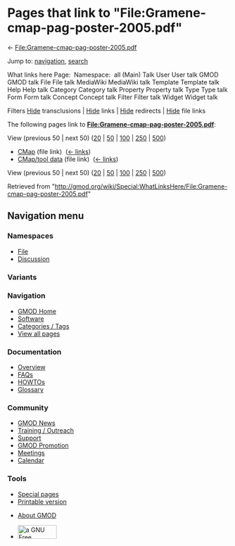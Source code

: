 <div id="mw-page-base" class="noprint">

</div>

<div id="mw-head-base" class="noprint">

</div>

<div id="content" class="mw-body" role="main">

<span id="top"></span>

<div id="mw-js-message" style="display:none;">

</div>



# <span dir="auto">Pages that link to "File:Gramene-cmap-pag-poster-2005.pdf"</span>

<div id="bodyContent">

<div id="contentSub">

←
[File:Gramene-cmap-pag-poster-2005.pdf](/wiki/File:Gramene-cmap-pag-poster-2005.pdf "File:Gramene-cmap-pag-poster-2005.pdf")

</div>

<div id="jump-to-nav" class="mw-jump">

Jump to: [navigation](#mw-navigation), [search](#p-search)

</div>

<div id="mw-content-text">

What links here Page:  Namespace:  all (Main) Talk User User talk GMOD
GMOD talk File File talk MediaWiki MediaWiki talk Template Template talk
Help Help talk Category Category talk Property Property talk Type Type
talk Form Form talk Concept Concept talk Filter Filter talk Widget
Widget talk

Filters
[Hide](/mediawiki/index.php?title=Special:WhatLinksHere/File:Gramene-cmap-pag-poster-2005.pdf&hidetrans=1 "Special:WhatLinksHere/File:Gramene-cmap-pag-poster-2005.pdf")
transclusions \|
[Hide](/mediawiki/index.php?title=Special:WhatLinksHere/File:Gramene-cmap-pag-poster-2005.pdf&hidelinks=1 "Special:WhatLinksHere/File:Gramene-cmap-pag-poster-2005.pdf")
links \|
[Hide](/mediawiki/index.php?title=Special:WhatLinksHere/File:Gramene-cmap-pag-poster-2005.pdf&hideredirs=1 "Special:WhatLinksHere/File:Gramene-cmap-pag-poster-2005.pdf")
redirects \|
[Hide](/mediawiki/index.php?title=Special:WhatLinksHere/File:Gramene-cmap-pag-poster-2005.pdf&hideimages=1 "Special:WhatLinksHere/File:Gramene-cmap-pag-poster-2005.pdf")
file links

The following pages link to
**[File:Gramene-cmap-pag-poster-2005.pdf](/wiki/File:Gramene-cmap-pag-poster-2005.pdf "File:Gramene-cmap-pag-poster-2005.pdf")**:

View (previous 50 \| next 50)
([20](/mediawiki/index.php?title=Special:WhatLinksHere/File:Gramene-cmap-pag-poster-2005.pdf&limit=20 "Special:WhatLinksHere/File:Gramene-cmap-pag-poster-2005.pdf")
\|
[50](/mediawiki/index.php?title=Special:WhatLinksHere/File:Gramene-cmap-pag-poster-2005.pdf&limit=50 "Special:WhatLinksHere/File:Gramene-cmap-pag-poster-2005.pdf")
\|
[100](/mediawiki/index.php?title=Special:WhatLinksHere/File:Gramene-cmap-pag-poster-2005.pdf&limit=100 "Special:WhatLinksHere/File:Gramene-cmap-pag-poster-2005.pdf")
\|
[250](/mediawiki/index.php?title=Special:WhatLinksHere/File:Gramene-cmap-pag-poster-2005.pdf&limit=250 "Special:WhatLinksHere/File:Gramene-cmap-pag-poster-2005.pdf")
\|
[500](/mediawiki/index.php?title=Special:WhatLinksHere/File:Gramene-cmap-pag-poster-2005.pdf&limit=500 "Special:WhatLinksHere/File:Gramene-cmap-pag-poster-2005.pdf"))

- [CMap](/wiki/CMap "CMap") (file link) ‎
  <span class="mw-whatlinkshere-tools">([←
  links](/mediawiki/index.php?title=Special:WhatLinksHere&target=CMap "Special:WhatLinksHere"))</span>
- [CMap/tool data](/wiki/CMap/tool_data "CMap/tool data") (file link) ‎
  <span class="mw-whatlinkshere-tools">([←
  links](/mediawiki/index.php?title=Special:WhatLinksHere&target=CMap%2Ftool+data "Special:WhatLinksHere"))</span>

View (previous 50 \| next 50)
([20](/mediawiki/index.php?title=Special:WhatLinksHere/File:Gramene-cmap-pag-poster-2005.pdf&limit=20 "Special:WhatLinksHere/File:Gramene-cmap-pag-poster-2005.pdf")
\|
[50](/mediawiki/index.php?title=Special:WhatLinksHere/File:Gramene-cmap-pag-poster-2005.pdf&limit=50 "Special:WhatLinksHere/File:Gramene-cmap-pag-poster-2005.pdf")
\|
[100](/mediawiki/index.php?title=Special:WhatLinksHere/File:Gramene-cmap-pag-poster-2005.pdf&limit=100 "Special:WhatLinksHere/File:Gramene-cmap-pag-poster-2005.pdf")
\|
[250](/mediawiki/index.php?title=Special:WhatLinksHere/File:Gramene-cmap-pag-poster-2005.pdf&limit=250 "Special:WhatLinksHere/File:Gramene-cmap-pag-poster-2005.pdf")
\|
[500](/mediawiki/index.php?title=Special:WhatLinksHere/File:Gramene-cmap-pag-poster-2005.pdf&limit=500 "Special:WhatLinksHere/File:Gramene-cmap-pag-poster-2005.pdf"))

</div>

<div class="printfooter">

Retrieved from
"<http://gmod.org/wiki/Special:WhatLinksHere/File:Gramene-cmap-pag-poster-2005.pdf>"

</div>

<div id="catlinks" class="catlinks catlinks-allhidden">

</div>

<div class="visualClear">

</div>

</div>

</div>

<div id="mw-navigation">

## Navigation menu

<div id="mw-head">



<div id="left-navigation">

<div id="p-namespaces" class="vectorTabs" role="navigation"
aria-labelledby="p-namespaces-label">

### Namespaces

- <span id="ca-nstab-image"><a href="/wiki/File:Gramene-cmap-pag-poster-2005.pdf" accesskey="c"
  title="View the file page [c]">File</a></span>
- <span id="ca-talk"><a
  href="/mediawiki/index.php?title=File_talk:Gramene-cmap-pag-poster-2005.pdf&amp;action=edit&amp;redlink=1"
  accesskey="t"
  title="Discussion about the content page [t]">Discussion</a></span>

</div>

<div id="p-variants" class="vectorMenu emptyPortlet" role="navigation"
aria-labelledby="p-variants-label">

### 

### Variants[](#)

<div class="menu">

</div>

</div>

</div>

<div id="right-navigation">





</div>



</div>

</div>

</div>

<div id="mw-panel">

<div id="p-logo" role="banner">

<a href="/wiki/Main_Page"
style="background-image: url(http://gmod.org/images/GMOD-cogs.png);"
title="Visit the main page"></a>

</div>

<div id="p-Navigation" class="portal" role="navigation"
aria-labelledby="p-Navigation-label">

### Navigation

<div class="body">

- <span id="n-GMOD-Home">[GMOD Home](/wiki/Main_Page)</span>
- <span id="n-Software">[Software](/wiki/GMOD_Components)</span>
- <span id="n-Categories-.2F-Tags">[Categories /
  Tags](/wiki/Categories)</span>
- <span id="n-View-all-pages">[View all
  pages](/wiki/Special:AllPages)</span>

</div>

</div>

<div id="p-Documentation" class="portal" role="navigation"
aria-labelledby="p-Documentation-label">

### Documentation

<div class="body">

- <span id="n-Overview">[Overview](/wiki/Overview)</span>
- <span id="n-FAQs">[FAQs](/wiki/Category:FAQ)</span>
- <span id="n-HOWTOs">[HOWTOs](/wiki/Category:HOWTO)</span>
- <span id="n-Glossary">[Glossary](/wiki/Glossary)</span>

</div>

</div>

<div id="p-Community" class="portal" role="navigation"
aria-labelledby="p-Community-label">

### Community

<div class="body">

- <span id="n-GMOD-News">[GMOD News](/wiki/GMOD_News)</span>
- <span id="n-Training-.2F-Outreach">[Training /
  Outreach](/wiki/Training_and_Outreach)</span>
- <span id="n-Support">[Support](/wiki/Support)</span>
- <span id="n-GMOD-Promotion">[GMOD
  Promotion](/wiki/GMOD_Promotion)</span>
- <span id="n-Meetings">[Meetings](/wiki/Meetings)</span>
- <span id="n-Calendar">[Calendar](/wiki/Calendar)</span>

</div>

</div>

<div id="p-tb" class="portal" role="navigation"
aria-labelledby="p-tb-label">

### Tools

<div class="body">

- <span id="t-specialpages"><a href="/wiki/Special:SpecialPages" accesskey="q"
  title="A list of all special pages [q]">Special pages</a></span>
- <span id="t-print"><a
  href="/mediawiki/index.php?title=Special:WhatLinksHere/File:Gramene-cmap-pag-poster-2005.pdf&amp;printable=yes"
  rel="alternate" accesskey="p"
  title="Printable version of this page [p]">Printable version</a></span>

</div>

</div>

</div>

</div>

<div id="footer" role="contentinfo">

- <span id="footer-places-about">[About
  GMOD](/wiki/GMOD:About "GMOD:About")</span>

<!-- -->

- <span id="footer-copyrightico">[<img src="http://www.gnu.org/graphics/gfdl-logo-small.png" width="88"
  height="31" alt="a GNU Free Documentation License" />](http://www.gnu.org/licenses/fdl-1.3.html)</span>


<div style="clear:both">

</div>

</div>
